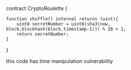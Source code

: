 contract CryptoRoulette {

    function shuffle() internal returns (uint){
        uint8 secretNumber = uint8(sha3(now, block.blockhash(block.timestamp-1))) % 20 + 1;
        return secretNumber;
    }
}

 this code has time manipulation vulnerability